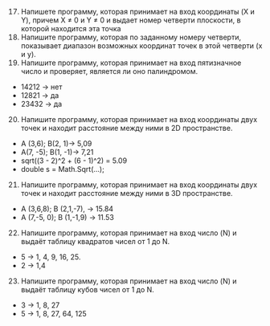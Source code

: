 17. Напишете программу, которая принимает на вход координаты (X и Y), причем Х ≠ 0 и Y ≠ 0 и выдает номер четверти плоскости, в которой находится эта точка
18. Напишите программу, которая по заданному номеру четверти, показывает диапазон возможных координат точек в этой четверти (x и y). 
19. Напишите программу, которая принимает на вход пятизначное число и проверяет, является ли оно палиндромом.
   * 14212 -> нет
   * 12821 -> да
   * 23432 -> да
20. Напишите программу, которая принимает на вход координаты двух точек и находит расстояние между ними в 2D пространстве.
   * A (3,6); B(2, 1)-> 5,09
   * A(7, -5); B(1, -1)-> 7,21
   * sqrt((3 - 2)^2 + (6 - 1)^2) = 5.09
   * double s = Math.Sqrt(...);
21. Напишите программу, которая принимает на вход координаты двух точек и находит расстояние между ними в 3D пространстве.
   * A (3,6,8); B (2,1,-7), -> 15.84
   * A (7,-5, 0); B (1,-1,9) -> 11.53
22. Напишите программу, которая принимает на вход число (N) и выдаёт таблицу квадратов чисел от 1 до N.
   * 5 -> 1, 4, 9, 16, 25.
   * 2 -> 1,4
23. Напишите программу, которая принимает на вход число (N) и выдаёт таблицу кубов чисел от 1 до N.
   * 3 -> 1, 8, 27
   * 5 -> 1, 8, 27, 64, 125
